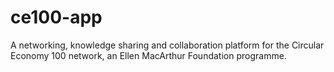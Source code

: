 # ce100-app
A networking, knowledge sharing and collaboration platform for the Circular Economy 100 network, an Ellen MacArthur Foundation programme.
